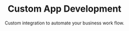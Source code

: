 ---
sort_key: 3
category_sort_key: 2
layout: "sku"
id: custom-app-development-project
title: "Custom App Development"
heading: "Custom App Development"
subtitle: "Custom integration to automate your business work flow."
category: "Digital Transformation"
category_description: "Cloud migration and integrating web services."
features:
 - feature: "Have existing software or web apps containing data and want to sync with another web service? We can help with that by leveraging the existing solution, or, if existing API's don't allow for integration, by building a new solution that deeply integrates."
price: "120"
unit: "project"
---